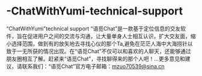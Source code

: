 # -ChatWithYumi-technical-support
“ChatWithYumi”technical support
“语觅Chat”是一款基于定位信息的交友软件，旨在促进用户之间的交流与沟通，让大量单身人士相互认识，扩大交友面，缩小选择范围，做到有的放矢地去寻找心仪的那个Ta,避免在茫茫人海中大海捞针以致于一无所获的情况出现。在“语觅Chat”不仅可以和喜欢的人聊天，还能够通过朋友圈相互了解。赶紧来“语觅Chat”，寻找聊得来的那个人吧！…更多意见和建议，请联系我们：“语觅Chat”官方电子邮箱：mzuo70539@sina.cn
